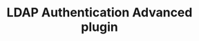 ---
title: 'LDAP Authentication Advanced plugin'
name: 'LDAP Authentication Advanced'

content_type: plugin

publisher: kong-inc
description: ''
tier: enterprise


products:
    - gateway

works_on:
    - on-prem
    - konnect

min_version:
    gateway: '2.8'

# topologies:
#    - hybrid
#    - db-less
#    - traditional
---